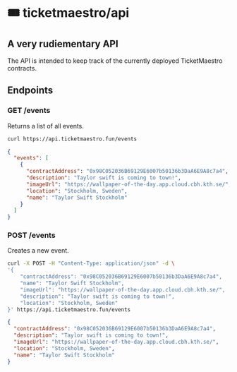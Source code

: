 # 🎟️ ticketmaestro/api

## A very rudiementary API
The API is intended to keep track of the currently deployed TicketMaestro contracts.

## Endpoints
### GET /events
Returns a list of all events.

```sh 
curl https://api.ticketmaestro.fun/events
```
```json
{
  "events": [
    {
      "contractAddress": "0x98C052036B69129E6007b50136b3DaA6E9A8c7a4",
      "description": "Taylor swift is coming to town!",
      "imageUrl": "https://wallpaper-of-the-day.app.cloud.cbh.kth.se/",
      "location": "Stockholm, Sweden",
      "name": "Taylor Swift Stockholm"
    }
  ]
}
```

### POST /events
Creates a new event.

```sh
curl -X POST -H "Content-Type: application/json" -d \
'{
    "contractAddress": "0x98C052036B69129E6007b50136b3DaA6E9A8c7a4",
    "name": "Taylor Swift Stockholm",
    "imageUrl": "https://wallpaper-of-the-day.app.cloud.cbh.kth.se/",
    "description": "Taylor swift is coming to town!",
    "location": "Stockholm, Sweden"
}' https://api.ticketmaestro.fun/events
```
```json
{
  "contractAddress": "0x98C052036B69129E6007b50136b3DaA6E9A8c7a4",
  "description": "Taylor swift is coming to town!",
  "imageUrl": "https://wallpaper-of-the-day.app.cloud.cbh.kth.se/",
  "location": "Stockholm, Sweden",
  "name": "Taylor Swift Stockholm"
}
```